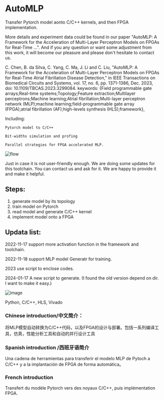 # AutoMLP


Transfer Pytorch model aonto C/C++ kernels, and then FPGA implementation. 

More details and experiment data could be found in our paper "AutoMLP: A Framework for the Acceleration of Multi-Layer Perceptron Models on FPGAs for Real-Time ...". And if you any question or want some adjustment from this work, it will become our pleasure and please don't hesitate to contact us.  

C. Chen, B. da Silva, C. Yang, C. Ma, J. Li and C. Liu, "AutoMLP: A Framework for the Acceleration of Multi-Layer Perceptron Models on FPGAs for Real-Time Atrial Fibrillation Disease Detection," in IEEE Transactions on Biomedical Circuits and Systems, vol. 17, no. 6, pp. 1371-1386, Dec. 2023, doi: 10.1109/TBCAS.2023.3299084. keywords: {Field programmable gate arrays;Real-time systems;Topology;Feature extraction;Multilayer perceptrons;Machine learning;Atrial fibrillation;Multi-layer perceptron network (MLP);machine learning;field-programmable gate array (FPGA);atrial fibrillation (AF);high-levels synthesis (HLS);framework},

Including:

    Pytorch model to C/C++

    Bit-widths simulation and profing
    
    Parallel strategies for FPGA accelerated MLP.

![flow](https://user-images.githubusercontent.com/107203941/204804467-9ea575c1-6449-4d55-ba14-d254c32c531b.png)


Just in case it is not user-friendly enough. We are doing some updates for this toolchain. You can contact us and ask for it. We are happy to provide it and make it helpful.  

## Steps:
1. generate model by its topology
2. train model on Pytorch 
3. read model and generate C/C++ kernel
4. implement model onto a FPGA

## Updata list:

2022-11-17 support more activation function in the framework and toolchain. 

2022-11-18 support MLP model Generatr for training.

2023 use script to enclose codes. 

2024-01-17 A new script to generate. (I found the old version depend on dir. I want to make it easy.)

![image](https://github.com/ChaosBest/AutoMLP/assets/107203941/0faa6279-4ffc-4404-9b20-77c18fb34fbd)


Python, C/C++, HLS, Vivado



### Chinese introduction/中文简介：

将MLP模型自动转换为C/C++代码，以及FPGA的设计与部署。包括一系列编译工具，仿真，性能分析工具和自动的并行设计工具

### Spanish introduction /西班牙语简介

Una cadena de herramientas para transferir el modelo MLP de Pytoch a C/C++ y a la implantación de FPGA de forma automática。

### French introduction

Transfert du modèle Pytorch vers des noyaux C/C++, puis implémentation FPGA.
